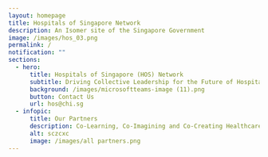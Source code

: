 ```yaml
---
layout: homepage
title: Hospitals of Singapore Network
description: An Isomer site of the Singapore Government
image: /images/hos_03.png
permalink: /
notification: ""
sections:
  - hero:
      title: Hospitals of Singapore (HOS) Network
      subtitle: Driving Collective Leadership for the Future of Hospitals in Singapore
      background: /images/microsoftteams-image (11).png
      button: Contact Us
      url: hos@chi.sg
  - infopic:
      title: Our Partners
      description: Co-Learning, Co-Imagining and Co-Creating Healthcare
      alt: sczcxc
      image: /images/all partners.png
---
```

